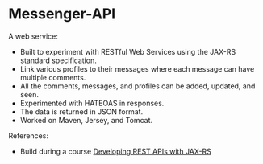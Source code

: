 # Messenger-API
A web service: 
- Built to experiment with RESTful Web Services using the JAX-RS standard specification. 
- Link various profiles to their messages where each message can have multiple comments. 
- All the comments, messages, and profiles can be added, updated, and seen. 
- Experimented with HATEOAS in responses.
- The data is returned in JSON format.
- Worked on Maven, Jersey, and Tomcat.

References:
- Build during a course [Developing REST APIs with JAX-RS](https://javabrains.io/courses/javaee_jaxrs/)
